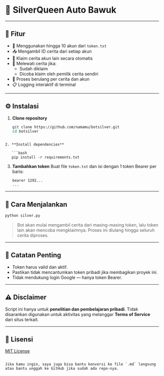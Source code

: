 # 🧠 SilverQueen Auto Bawuk

---

## 📌 Fitur

- 🔐 Menggunakan hingga 10 akun dari `token.txt`
- 📥 Mengambil ID cerita dari setiap akun
- 🤖 Klaim cerita akun lain secara otomatis
- 🚫 Melewati cerita jika:
  - Sudah diklaim
  - Dicoba klaim oleh pemilik cerita sendiri
- 🔁 Proses berulang per cerita dan akun
- 📋 Logging interaktif di terminal

---

## ⚙️ Instalasi

1. **Clone repository**
   ``` bash
   git clone https://github.com/namamu/botsilver.git
   cd botsilver
```

2. **Install dependencies**

   ```bash
   pip install -r requirements.txt
   ```

3. **Tambahkan token**
   Buat file `token.txt` dan isi dengan 1 token Bearer per baris:

   ```
   bearer 1292...
   ...
   ```

---

## 🚀 Cara Menjalankan

```bash
python silver.py
```

> Bot akan mulai mengambil cerita dari masing-masing token, lalu token lain akan mencoba mengklaimnya. Proses ini diulang hingga seluruh cerita diproses.

---

## 📌 Catatan Penting

* Token harus valid dan aktif.
* Pastikan tidak mencantumkan token pribadi jika membagikan proyek ini.
* Tidak mendukung login Google — hanya token Bearer.

---

## ⚠️ Disclaimer

Script ini hanya untuk **penelitian dan pembelajaran pribadi**. Tidak disarankan digunakan untuk aktivitas yang melanggar **Terms of Service** dari situs terkait.

---

## 📄 Lisensi

[MIT License](LICENSE)

```

Jika kamu ingin, saya juga bisa bantu konversi ke file `.md` langsung atau bantu unggah ke GitHub jika sudah ada repo-nya.
```

